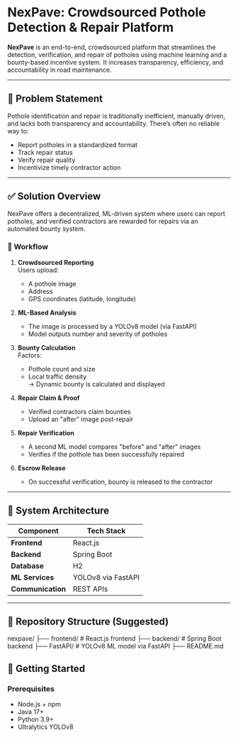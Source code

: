 # NexPave: Crowdsourced Pothole Detection & Repair Platform

**NexPave** is an end-to-end, crowdsourced platform that streamlines the detection, verification, and repair of potholes using machine learning and a bounty-based incentive system. It increases transparency, efficiency, and accountability in road maintenance.

---

## 🚧 Problem Statement

Pothole identification and repair is traditionally inefficient, manually driven, and lacks both transparency and accountability. There’s often no reliable way to:
- Report potholes in a standardized format
- Track repair status
- Verify repair quality
- Incentivize timely contractor action

---

## ✅ Solution Overview

NexPave offers a decentralized, ML-driven system where users can report potholes, and verified contractors are rewarded for repairs via an automated bounty system.

### 🔁 Workflow

1. **Crowdsourced Reporting**  
   Users upload:
   - A pothole image  
   - Address  
   - GPS coordinates (latitude, longitude)  

2. **ML-Based Analysis**  
   - The image is processed by a YOLOv8 model (via FastAPI)  
   - Model outputs number and severity of potholes  

3. **Bounty Calculation**  
   Factors:
   - Pothole count and size  
   - Local traffic density  
   → Dynamic bounty is calculated and displayed  

4. **Repair Claim & Proof**  
   - Verified contractors claim bounties  
   - Upload an "after" image post-repair  

5. **Repair Verification**  
   - A second ML model compares "before" and "after" images  
   - Verifies if the pothole has been successfully repaired  

6. **Escrow Release**  
   - On successful verification, bounty is released to the contractor

---

## 🧱 System Architecture

| Component        | Tech Stack         |
|------------------|--------------------|
| **Frontend**     | React.js           |
| **Backend**      | Spring Boot        |
| **Database**     | H2                 |
| **ML Services**  | YOLOv8 via FastAPI |
| **Communication**| REST APIs          |

---

## 📂 Repository Structure (Suggested)

nexpave/
   ├── frontend/             # React.js frontend
   ├── backend/              # Spring Boot backend
   ├── FastAPI/              # YOLOv8 ML model via FastAPI
   ├── README.md


## 🚀 Getting Started

### Prerequisites
- Node.js + npm
- Java 17+
- Python 3.9+
- Ultralytics YOLOv8
